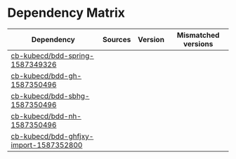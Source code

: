 # Dependency Matrix

Dependency | Sources | Version | Mismatched versions
---------- | ------- | ------- | -------------------
[cb-kubecd/bdd-spring-1587349326](https://github.com/cb-kubecd/bdd-spring-1587349326.git) |  | []() | 
[cb-kubecd/bdd-gh-1587350496](https://github.com/cb-kubecd/bdd-gh-1587350496.git) |  | []() | 
[cb-kubecd/bdd-sbhg-1587350496](https://github.com/cb-kubecd/bdd-sbhg-1587350496.git) |  | []() | 
[cb-kubecd/bdd-nh-1587350496](https://github.com/cb-kubecd/bdd-nh-1587350496.git) |  | []() | 
[cb-kubecd/bdd-ghfjxy-import-1587352800](https://github.com/cb-kubecd/bdd-ghfjxy-import-1587352800.git) |  | []() | 

